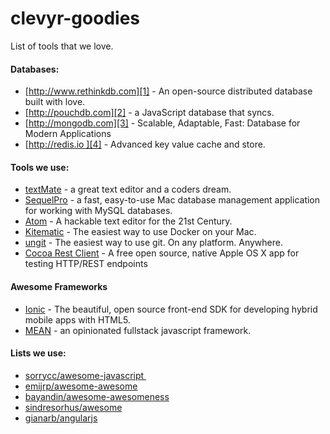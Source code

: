 # clevyr-goodies
List of tools that we love.


#### Databases:
- [http://www.rethinkdb.com][1] - An open-source distributed database built with love.
- [http://pouchdb.com][2] - a JavaScript database that syncs.
- [http://mongodb.com][3] - Scalable, Adaptable, Fast: Database for Modern Applications
- [http://redis.io ][4] - Advanced key value cache and store.

#### Tools we use:
- [textMate][10] - a great text editor and a coders dream.
- [SequelPro][11] - a fast, easy-to-use Mac database management application for working with MySQL databases.
- [Atom][12] - A hackable text editor for the 21st Century.
- [Kitematic][13] - The easiest way to use Docker on your Mac.
- [ungit][14] - The easiest way to use git. On any platform. Anywhere.
- [Cocoa Rest Client][17] - A free open source, native Apple OS X app for testing HTTP/REST endpoints

#### Awesome Frameworks
- [Ionic][15] - The beautiful, open source front-end SDK for developing hybrid mobile apps with HTML5.
- [MEAN][16] - an opinionated fullstack javascript framework.

#### Lists we use:
- [sorrycc/awesome-javascript ][5]
- [emijrp/awesome-awesome][6]
- [bayandin/awesome-awesomeness][7]
- [sindresorhus/awesome][8]
- [gianarb/angularjs][9]

[1]:	http://www.rethinkdb.com
[2]:	http://pouchdb.com
[3]:	https://www.mongodb.com
[4]:	http://redis.io
[5]:	https://github.com/sorrycc/awesome-javascript
[6]:	https://github.com/emijrp/awesome-awesome
[7]:	https://github.com/bayandin/awesome-awesomeness
[8]:	https://github.com/sindresorhus/awesome
[9]:	https://github.com/gianarb/awesome-angularjs
[10]:	http://macromates.com
[11]:	http://www.sequelpro.com
[12]:	https://atom.io
[13]:	https://kitematic.com/
[14]:	https://github.com/FredrikNoren/ungit
[15]:	http://ionicframework.com/
[16]:	http://mean.io/#!/
[17]:	http://mmattozzi.github.io/cocoa-rest-client/
